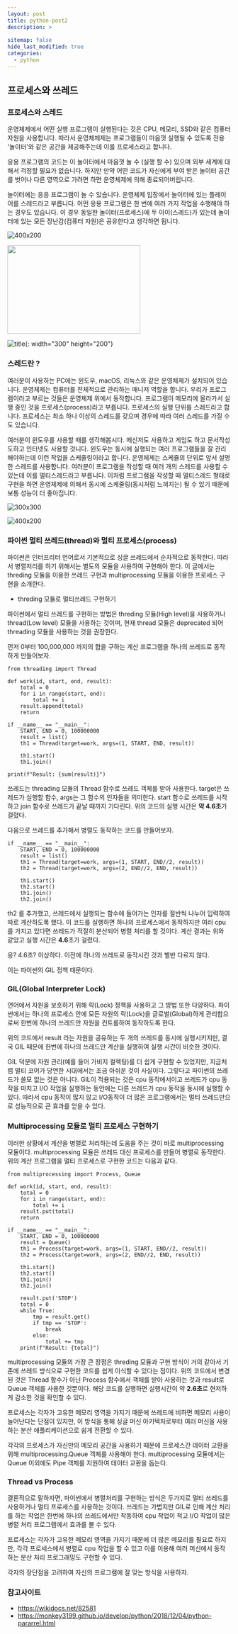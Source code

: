```yaml
---
layout: post
title: python-post2
description: >
  
sitemap: false
hide_last_modified: true
categories:
  - python
---
```


## 프로세스와 쓰레드

### 프로세스와 스레드

운영체제에서 어떤 실행 프로그램이 실행된다는 것은 CPU, 메모리, SSD와 같은 컴퓨터 자원을 사용합니다. 따라서 운영체체제는 프로그램들이 마음껏 실행될 수 있도록 전용 '놀이터'와 같은 공간을 제공해주는데 이를 프로세스라고 합니다.

응용 프로그램의 코드는 이 놀이터에서 마음껏 놀 수 (실행 할 수) 있으며 외부 세계에 대해서 걱정할 필요가 없습니다. 하지만 만약 어떤 코드가 자신에게 부여 받은 놀이터 공간를 벗어나 다른 영역으로 가려면 하면 운영체제에 의해 종료되어버립니다.

놀이터에는 응응 프로그램이 놀 수 있습니다. 운영체제 입장에서 놀이터에 있는 플레이어를 스레드라고 부릅니다. 어떤 응용 프로그램은 한 번에 여러 가지 작업을 수행해야 하는 경우도 있습니다. 이 경우 동일한 놀이터(프로세스)에 두 아이(스레드)가 있는데 놀이터에 있는 모든 장난감(컴퓨터 자원)은 공유한다고 생각하면 됩니다.

![400x200](https://postfiles.pstatic.net/MjAyMjAxMjJfMzMg/MDAxNjQyODYxMTAxMDI0.yeUZJPIZ1P_lQt8TzXfVHEefSYfcyQUl9BpcNDeTtcIg.zRN8rhwg_LPjm20YV9LsNyI7J5tGMm600_2GIVQVPL8g.PNG.parkkeonwo/image.png?type=w966)

<img src="/img/test.PNG" width="300" height="200">

![title](/img/test.PNG){: width="300" height="200"}


### 스레드란 ?

여러분이 사용하는 PC에는 윈도우, macOS, 리눅스와 같은 운영체제가 설치되어 있습니다. 운영체제는 컴퓨터를 전체적으로 관리하는 매니저 역할을 합니다. 우리가 프로그램이라고 부르는 것들은 운영체제 위에서 동작합니다. 프로그램이 메모리에 올라가서 실행 중인 것을 프로세스(process)라고 부릅니다. 프로세스의 실행 단위를 스레드라고 합니다. 프로세스는 최소 하나 이상의 스레드를 갖으며 경우에 따라 여러 스레드를 가질 수도 있습니다.

여러분이 윈도우를 사용할 때를 생각해봅시다. 메신저도 사용하고 게임도 하고 문서작성도하고 인터넷도 사용할 것니다. 윈도우는 동시에 실행되는 여러 프로그램들을 잘 관리해야하는데 이런 작업을 스케줄링이라고 합니다. 운영체제는 스케쥴의 단위로 앞서 설명한 스레드를 사용합니다. 여러분이 프로그램을 작성할 때 여러 개의 스레드를 사용할 수 있는데 이를 멀티스레드라고 부릅니다. 이처럼 프로그램을 작성할 때 멀티스레드 형태로 구현을 하면 운영체제에 의해서 동시에 스케줄링(동시처럼 느껴지는) 될 수 있기 때문에 보통 성능이 더 좋아집니다.

![300x300](https://postfiles.pstatic.net/MjAyMjAxMjJfMTIz/MDAxNjQyODYxMTE1NDE4.hNvvU8f7VSB9K52gNT7byZKf2_GT3W_rNLLwnsl077Mg.A_GCRRAfgbo6X8caar-iy9e-lKIpfSF6MvhoV-HIH3Eg.PNG.parkkeonwo/image.png?type=w966)

![400x200](https://blogfiles.pstatic.net/MjAyMjAxMjJfMzMg/MDAxNjQyODYxMTAxMDI0.yeUZJPIZ1P_lQt8TzXfVHEefSYfcyQUl9BpcNDeTtcIg.zRN8rhwg_LPjm20YV9LsNyI7J5tGMm600_2GIVQVPL8g.PNG.parkkeonwo/image.png)

### 파이썬 멀티 쓰레드(thread)와 멀티 프로세스(process)

파이썬은 인터프리터 언어로서 기본적으로 싱글 쓰레드에서 순차적으로 동작한다. 따라서 병렬처리를 하기 위해서는 별도의 모듈을 사용하여 구현해야 한다. 이 글에서는 threding 모듈을 이용한 쓰레드 구현과 multiprocessing 모듈을 이용한 프로세스 구현을 소개한다.

- threding 모듈로 멀티쓰레드 구현하기

파이썬에서 멀티 쓰레드를 구현하는 방법은 threding 모듈(High level)을 사용하거나 thread(Low level) 모듈을 사용하는 것이며, 현재 thread 모듈은 deprecated 되어 threading 모듈을 사용하는 것을 권장한다.

먼저 0부터 100,000,000 까지의 합을 구하는 계산 프로그램을 하나의 쓰레드로 동작하게 만들어보자.

```
from threading import Thread

def work(id, start, end, result):
    total = 0
    for i in range(start, end):
        total += i
    result.append(total)
    return

if __name__ == "__main__":
    START, END = 0, 100000000
    result = list()
    th1 = Thread(target=work, args=(1, START, END, result))
    
    th1.start()
    th1.join()

print(f"Result: {sum(result)}")
```

쓰레드는 threading 모듈의 Thread 함수로 쓰레드 객체를 받아 사용한다. target은 쓰레드가 실행할 함수, args는 그 함수의 인자들을 의미한다. start 함수로 쓰레드를 시작하고 join 함수로 쓰레드가 끝날 때까지 기다린다. 위의 코드의 실행 시간은 <strong>약 4.6초</strong>가 걸렸다.

다음으로 쓰레드를 추가해서 병렬도 동작하는 코드를 만들어보자.

```
if __name__ == "__main__":
    START, END = 0, 100000000
    result = list()
    th1 = Thread(target=work, args=(1, START, END//2, result))
    th2 = Thread(target=work, args=(2, END//2, END, result))
    
    th1.start()
    th2.start()
    th1.join()
    th2.join()

```

th2 를 추가했고, 쓰레드에서 실행되는 함수에 들어가는 인자를 절반씩 나누어 입력하여 따로 계산하도록 했다. 이 코드를 실행하면 하나의 프로세스에서 동작하지만 여러 cpu를 가지고 있다면 쓰레드가 적절히 분산되어 병렬 처리를 할 것이다. 계산 결과는 위와 같았고 실행 시간은 <strong>4.6</strong>초가 걸렸다.

응? 4.6초? 이상하다. 이전에 하나의 쓰레드로 동작시킨 것과 별반 다르지 않다.

이는 파이썬의 GIL 정책 때문이다.

### GIL(Global Interpreter Lock)

언어에서 자원을 보호하기 위해 락(Lock) 정책을 사용하고 그 방법 또한 다양하다. 파이썬에서는 하나의 프로세스 안에 모든 자원의 락(Lock)을 글로벌(Global)하게 관리함으로써 한번에 하나의 쓰레드만 자원을 컨트롤하여 동작하도록 한다.

위의 코드에서 result 라는 자원을 공유하는 두 개의 쓰레드를 동시에 실행시키지만, 결국 GIL 때문에 한번에 하나의 쓰레드만 계산을 실행하여 실행 시간이 비슷한 것이다.

GIL 덕분에 자원 관리(예를 들어 가비지 컬렉팅)를 더 쉽게 구현할 수 있었지만, 지금처럼 멀티 코어가 당연한 시대에서는 조금 아쉬운 것이 사실이다. 그렇다고 파이썬의 쓰레드가 쓸모 없는 것은 아니다. GIL이 적용되는 것은 cpu 동작에서이고 쓰레드가 cpu 동작을 마치고 I/O 작업을 실행하는 동안에는 다른 쓰레드가 cpu 동작을 동시에 실행할 수 있다. 따라서 cpu 동작이 많지 않고 I/O동작이 더 많은 프로그램에서는 멀티 쓰레드만으로 성능적으로 큰 효과를 얻을 수 있다.

### Multiprocessing 모듈로 멀티 프로세스 구현하기

이러한 상황에서 계산을 병렬로 처리하는데 도움을 주는 것이 바로 multiprocessing 모듈이다. multiprocessing 모듈은 쓰레드 대신 프로세스를 만들어 병렬로 동작한다. 위의 계산 프로그램을 멀티 프로세스로 구현한 코드는 다음과 같다.

```
from multiprocessing import Process, Queue

def work(id, start, end, result):
    total = 0
    for i in range(start, end):
        total += i
    result.put(total)
    return

if __name__ == "__main__":
    START, END = 0, 100000000
    result = Queue()
    th1 = Process(target=work, args=(1, START, END//2, result))
    th2 = Process(target=work, args=(2, END//2, END, result))
    
    th1.start()
    th2.start()
    th1.join()
    th2.join()

    result.put('STOP')
    total = 0
    while True:
        tmp = result.get()
        if tmp == 'STOP':
            break
        else:
            total += tmp
    print(f"Result: {total}")
```

multiprocessing 모듈의 가장 큰 장점은 threding 모듈과 구현 방식이 거의 같아서 기존에 쓰레드 방식으로 구현한 코드를 쉽게 이식할 수 있다는 점이다. 위의 코드에서 변경된 것은 Thread 함수가 아닌 Process 함수에서 객체를 받아 사용하는 것과 result로 Queue 객체를 사용한 것뿐이다. 해당 코드를 실행하면 실행시간이 약 <strong>2.6초</strong>로 현저하게 감소한 것을 확인할 수 있다.

프로세스는 각자가 고유한 메모리 영역을 가지기 때문에 쓰레드에 비하면 메모리 사용이 늘어난다는 단점이 있지만, 이 방식을 통해 싱글 머신 아키텍처로부터 여러 머신을 사용하는 분산 애플리케이션으로 쉽게 전환할 수 있다.

각각의 프로세스가 자신만의 메모리 공간을 사용하기 때문에 프로세스간 데이터 교환을 위해 multiprocessing.Queue 객체를 사용해야 한다. multiprocessing 모듈에서는 Queue 이외에도 Pipe 객체를 지원하여 데이터 교환을 돕는다.

### Thread vs Process

결론적으로 말하자면, 파이썬에서 병렬처리를 구현하는 방식은 두가지로 멀티 쓰레드를 사용하거나 멀티 프로세스를 사용하는 것이다. 쓰레드는 가볍지만 GIL로 인해 계산 처리를 하는 작업은 한번에 하나의 쓰레드에서만 작동하여 cpu 작업이 적고 I/O 작업이 많은 병렬 처리 프로그램에서 효과를 볼 수 있다.

프로세스는 각자가 고유한 메모리 영역을 가지기 때문에 더 많은 메모리를 필요로 하지만, 각각 프로세스에서 병렬로 cpu 작업을 할 수 있고 이를 이용해 여러 머신에서 동작하는 분산 처리 프로그래밍도 구현할 수 있다.

각자의 장단점을 고려하여 자신의 프로그램에 잘 맞는 방식을 사용하자.











### 참고사이트

- https://wikidocs.net/82581
- https://monkey3199.github.io/develop/python/2018/12/04/python-pararrel.html



